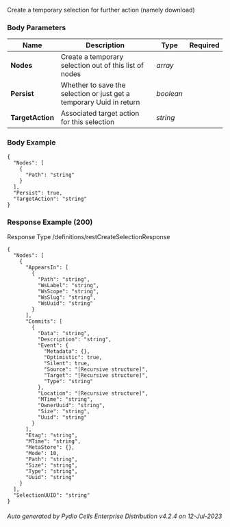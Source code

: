 






 
Create a temporary selection for further action (namely download)  


### Body Parameters

Name | Description | Type | Required
---|---|---|---
**Nodes** | Create a temporary selection out of this list of nodes | _array_ |   
**Persist** | Whether to save the selection or just get a temporary Uuid in return | _boolean_ |   
**TargetAction** | Associated target action for this selection | _string_ |   


### Body Example
```
{
  "Nodes": [
    {
      "Path": "string"
    }
  ],
  "Persist": true,
  "TargetAction": "string"
}
```






### Response Example (200)
Response Type /definitions/restCreateSelectionResponse

```
{
  "Nodes": [
    {
      "AppearsIn": [
        {
          "Path": "string",
          "WsLabel": "string",
          "WsScope": "string",
          "WsSlug": "string",
          "WsUuid": "string"
        }
      ],
      "Commits": [
        {
          "Data": "string",
          "Description": "string",
          "Event": {
            "Metadata": {},
            "Optimistic": true,
            "Silent": true,
            "Source": "[Recursive structure]",
            "Target": "[Recursive structure]",
            "Type": "string"
          },
          "Location": "[Recursive structure]",
          "MTime": "string",
          "OwnerUuid": "string",
          "Size": "string",
          "Uuid": "string"
        }
      ],
      "Etag": "string",
      "MTime": "string",
      "MetaStore": {},
      "Mode": 10,
      "Path": "string",
      "Size": "string",
      "Type": "string",
      "Uuid": "string"
    }
  ],
  "SelectionUUID": "string"
}
```




###### Auto generated by Pydio Cells Enterprise Distribution v4.2.4 on 12-Jul-2023
